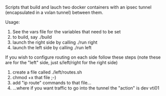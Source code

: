 Scripts that build and lauch two docker containers with
an ipsec tunnel (encapsulated in a vxlan tunnel) between
them.

Usage:
1. See the vars file for the variables that need to be set
2. to build, say ./build
3. launch the right side by calling ./run right
4. launch the left side by calling ./run left

If you wish to configure routing on each side follow these
steps (note these are for the "left" side, just s/left/right
for the right side)
1. create a file called ./left/routes.sh
2. chmod +x that file ;-)
3. add "ip route" commands to that file...
4. ...where if you want traffic to go into the tunnel the "action" is dev vti01
